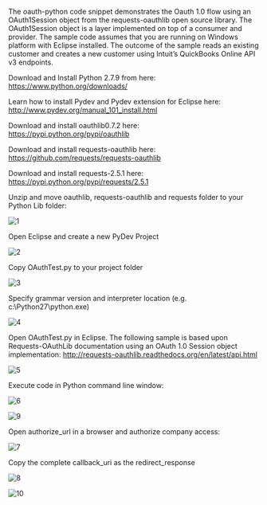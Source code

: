 The oauth-python code snippet demonstrates the Oauth 1.0 flow using an OAuth1Session object from the requests-oauthlib open source library.  The OAuth1Session object is a layer implemented on top of a consumer and provider.  The sample code assumes that you are running on Windows platform with Eclipse installed.  The outcome of the sample reads an existing customer and creates a new customer using Intuit’s QuickBooks Online API v3 endpoints.

Download and Install Python 2.7.9 from here:
https://www.python.org/downloads/

Learn how to install Pydev and Pydev extension for Eclipse here:
http://www.pydev.org/manual_101_install.html

Download and install  oauthlib0.7.2 here:
https://pypi.python.org/pypi/oauthlib

Download and install requests-oauthlib here:
https://github.com/requests/requests-oauthlib

Download and install requests-2.5.1 here:
https://pypi.python.org/pypi/requests/2.5.1

Unzip and move oauthlib, requests-oauthlib and requests folder to your Python Lib folder:

![1](https://cloud.githubusercontent.com/assets/9324696/6089413/1b679848-ae17-11e4-9b97-a22c27897ebd.png)

Open Eclipse and create a new PyDev Project

![2](https://cloud.githubusercontent.com/assets/9324696/6089418/33d7e3c4-ae17-11e4-8ce2-46dfc9c54607.png)

Copy OAuthTest.py to your project folder

![3](https://cloud.githubusercontent.com/assets/9324696/6089421/39e24e80-ae17-11e4-92fe-a8342ed54560.png)

Specify grammar version and interpreter location (e.g. c:\Python27\python.exe)

![4](https://cloud.githubusercontent.com/assets/9324696/6089422/3b6df542-ae17-11e4-92d9-657485cfbab6.png)

Open OAuthTest.py in Eclipse.  The following sample is based upon Requests-OAuthLib documentation using an OAuth 1.0 Session object implementation:
http://requests-oauthlib.readthedocs.org/en/latest/api.html

![5](https://cloud.githubusercontent.com/assets/9324696/6089423/3c75988c-ae17-11e4-9fcd-75bf4fcc98ff.png)

Execute code in Python command line window:

![6](https://cloud.githubusercontent.com/assets/9324696/6089424/3d956f3a-ae17-11e4-8197-3aa571c7d999.png)

![9](https://cloud.githubusercontent.com/assets/9324696/6089565/7d52e01a-ae19-11e4-9364-927a7fd8d642.png)

Open authorize_url in a browser and authorize company access:

![7](https://cloud.githubusercontent.com/assets/9324696/6089426/3e69f26e-ae17-11e4-9472-81b58ad88169.png)

Copy the complete callback_uri as the redirect_response

![8](https://cloud.githubusercontent.com/assets/9324696/6089428/3f5c50cc-ae17-11e4-9932-8f0cf0f73e13.png)


![10](https://cloud.githubusercontent.com/assets/9324696/6089568/7ef84e1e-ae19-11e4-8185-84bd731c1487.png)

